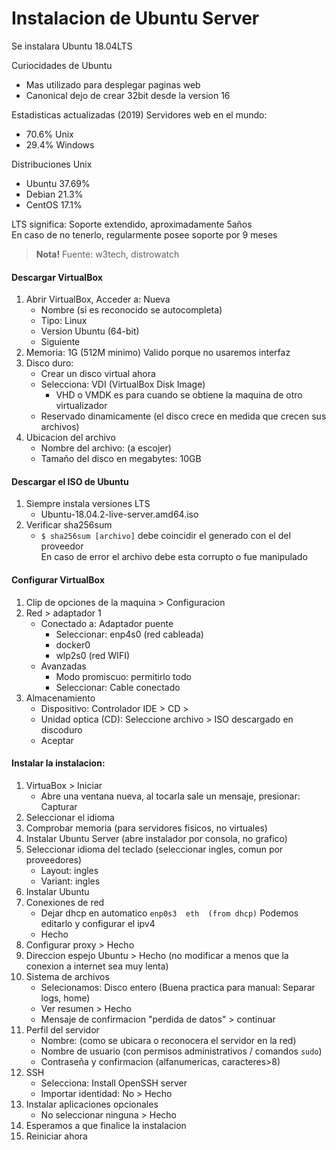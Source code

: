 # Instalacion de Ubuntu Server
Se instalara Ubuntu 18.04LTS

Curiocidades de Ubuntu
- Mas utilizado para desplegar paginas web
- Canonical dejo de crear 32bit desde la version 16

Estadisticas actualizadas (2019)
Servidores web en el mundo:
- 70.6% Unix
- 29.4% Windows

Distribuciones Unix
- Ubuntu 37.69%
- Debian 21.3%
- CentOS 17.1%

LTS significa: Soporte extendido, aproximadamente 5años  
En caso de no tenerlo, regularmente posee soporte por 9 meses

> **Nota!** Fuente: w3tech, distrowatch

#### Descargar VirtualBox
1. Abrir VirtualBox, Acceder a: Nueva
   - Nombre (si es reconocido se autocompleta)
   - Tipo: Linux
   - Version Ubuntu (64-bit)
   - Siguiente
1. Memoria: 1G (512M minimo) Valido porque no usaremos interfaz
1. Disco duro:
   - Crear un disco virtual ahora
   - Selecciona: VDI (VirtualBox Disk Image)
     - VHD o VMDK es para cuando se obtiene la maquina de otro virtualizador
   - Reservado dinamicamente (el disco crece en medida que crecen sus archivos)
1. Ubicacion del archivo
   - Nombre del archivo: (a escojer)
   - Tamaño del disco en megabytes: 10GB

#### Descargar el ISO de Ubuntu
1. Siempre instala versiones LTS
   - Ubuntu-18.04.2-live-server.amd64.iso
1. Verificar sha256sum
   - `$ sha256sum [archivo]` debe coincidir el generado con el del proveedor  
     En caso de error el archivo debe esta corrupto o fue manipulado

#### Configurar VirtualBox
1. Clip de opciones de la maquina > Configuracion
1. Red > adaptador 1
   - Conectado a: Adaptador puente
     - Seleccionar: enp4s0 (red cableada)
     - docker0
     - wlp2s0 (red WIFI)
   - Avanzadas
     - Modo promiscuo: permitirlo todo
     - Seleccionar: Cable conectado
1. Almacenamiento
   - Dispositivo: Controlador IDE > CD >
   - Unidad optica (CD): Seleccione archivo > ISO descargado en discoduro
   - Aceptar

#### Instalar la instalacion:
1. VirtuaBox > Iniciar
   - Abre una ventana nueva, al tocarla sale un mensaje, presionar: Capturar
1. Seleccionar el idioma
1. Comprobar memoria (para servidores fisicos, no virtuales)
1. Instalar Ubuntu Server (abre instalador por consola, no grafico)
1. Seleccionar idioma del teclado (seleccionar ingles, comun por proveedores)
   - Layout: ingles
   - Variant: ingles
1. Instalar Ubuntu
1. Conexiones de red
   - Dejar dhcp en automatico `enp0s3  eth  (from dhcp)` Podemos editarlo y configurar el ipv4
   - Hecho
1. Configurar proxy > Hecho
1. Direccion espejo Ubuntu > Hecho (no modificar a menos que la conexion a internet sea muy lenta)
1. Sistema de archivos
   - Selecionamos: Disco entero (Buena practica para manual: Separar logs, home)
   - Ver resumen > Hecho
   - Mensaje de confirmacion "perdida de datos" > continuar
1. Perfil del servidor
   - Nombre: (como se ubicara o reconocera el servidor en la red)
   - Nombre de usuario (con permisos administrativos / comandos `sudo`)
   - Contraseña y confirmacion (alfanumericas, caracteres>8)
1. SSH
   - Selecciona: Install OpenSSH server
   - Importar identidad: No > Hecho
1. Instalar aplicaciones opcionales
   - No seleccionar ninguna > Hecho
1. Esperamos a que finalice la instalacion
1. Reiniciar ahora
